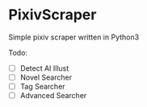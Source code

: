 # PixivScraper
Simple pixiv scraper written in Python3

Todo:
 - [ ] Detect AI Illust
 - [ ] Novel Searcher
 - [ ] Tag Searcher
 - [ ] Advanced Searcher
